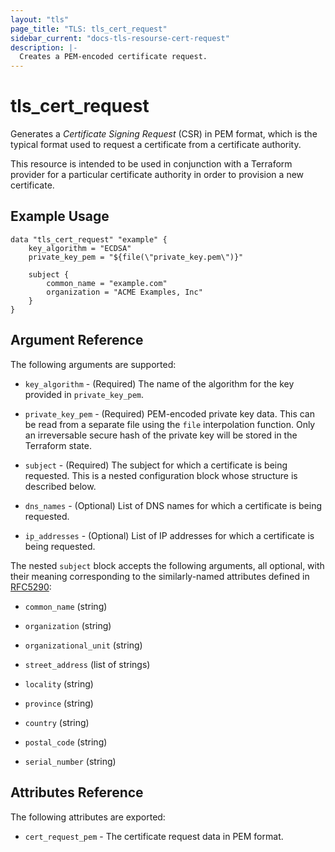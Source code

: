 ```yaml
---
layout: "tls"
page_title: "TLS: tls_cert_request"
sidebar_current: "docs-tls-resourse-cert-request"
description: |-
  Creates a PEM-encoded certificate request.
---
```


# tls\_cert\_request

Generates a *Certificate Signing Request* (CSR) in PEM format, which is the
typical format used to request a certificate from a certificate authority.

This resource is intended to be used in conjunction with a Terraform provider
for a particular certificate authority in order to provision a new certificate.

## Example Usage

```
data "tls_cert_request" "example" {
    key_algorithm = "ECDSA"
    private_key_pem = "${file(\"private_key.pem\")}"

    subject {
        common_name = "example.com"
        organization = "ACME Examples, Inc"
    }
}
```

## Argument Reference

The following arguments are supported:

* `key_algorithm` - (Required) The name of the algorithm for the key provided
in `private_key_pem`.

* `private_key_pem` - (Required) PEM-encoded private key data. This can be
read from a separate file using the ``file`` interpolation function. Only
an irreversable secure hash of the private key will be stored in the Terraform
state.

* `subject` - (Required) The subject for which a certificate is being requested. This is
a nested configuration block whose structure is described below.

* `dns_names` - (Optional) List of DNS names for which a certificate is being requested.

* `ip_addresses` - (Optional) List of IP addresses for which a certificate is being requested.

The nested `subject` block accepts the following arguments, all optional, with their meaning
corresponding to the similarly-named attributes defined in
[RFC5290](https://tools.ietf.org/html/rfc5280#section-4.1.2.4):

* `common_name` (string)

* `organization` (string)

* `organizational_unit` (string)

* `street_address` (list of strings)

* `locality` (string)

* `province` (string)

* `country` (string)

* `postal_code` (string)

* `serial_number` (string)

## Attributes Reference

The following attributes are exported:

* `cert_request_pem` - The certificate request data in PEM format.
